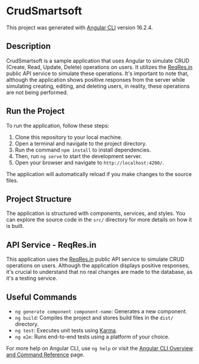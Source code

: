 # CrudSmartsoft

This project was generated with [Angular CLI](https://github.com/angular/angular-cli) version 16.2.4.

## Description

CrudSmartsoft is a sample application that uses Angular to simulate CRUD (Create, Read, Update, Delete) operations on users. It utilizes the [ReqRes.in](https://reqres.in/) public API service to simulate these operations. It's important to note that, although the application shows positive responses from the server while simulating creating, editing, and deleting users, in reality, these operations are not being performed.

## Run the Project

To run the application, follow these steps:

1. Clone this repository to your local machine.
2. Open a terminal and navigate to the project directory.
3. Run the command `npm install` to install dependencies.
4. Then, run `ng serve` to start the development server.
5. Open your browser and navigate to `http://localhost:4200/`.

The application will automatically reload if you make changes to the source files.

## Project Structure

The application is structured with components, services, and styles. You can explore the source code in the `src/` directory for more details on how it is built.

## API Service - ReqRes.in

This application uses the [ReqRes.in](https://reqres.in/) public API service to simulate CRUD operations on users. Although the application displays positive responses, it's crucial to understand that no real changes are made to the database, as it's a testing service.

## Useful Commands

- `ng generate component component-name`: Generates a new component.
- `ng build`: Compiles the project and stores build files in the `dist/` directory.
- `ng test`: Executes unit tests using [Karma](https://karma-runner.github.io).
- `ng e2e`: Runs end-to-end tests using a platform of your choice.

For more help on Angular CLI, use `ng help` or visit the [Angular CLI Overview and Command Reference](https://angular.io/cli) page.
